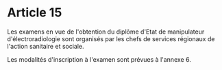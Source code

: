 # Article 15

Les examens en vue de l'obtention du diplôme d'Etat de manipulateur d'électroradiologie sont organisés par les chefs de services régionaux de l'action sanitaire et sociale.

Les modalités d'inscription à l'examen sont prévues à l'annexe 6.
